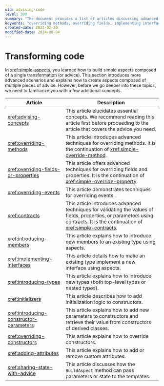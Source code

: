 ```yaml
---
uid: advising-code
level: 300
summary: "The document provides a list of articles discussing advanced techniques in transforming code, including overriding methods, fields, events, implementing interfaces, and using aspects."
keywords: "overriding methods, overriding fields, implementing interfaces, advanced techniques, aspects, transforming code, overriding events, introducing members, validating values, initialization logic"
created-date: 2023-02-20
modified-date: 2024-08-04
---
```


# Transforming code

In <xref:simple-aspects>, you learned how to build simple aspects composed of a single transformation (or advice). This section introduces more advanced scenarios and explains how to create aspects composed of multiple pieces of advice. However, before we go deeper into these topics, we need to familiarize you with a few additional concepts.

| Article | Description |
|----|----|
| <xref:advising-concepts> | This article elucidates essential concepts. We recommend reading this article first before proceeding to the article that covers the advice you need. |
| <xref:overriding-methods> | This article introduces advanced techniques for overriding methods. It is the continuation of <xref:simple-override-method>. |
| <xref:overriding-fields-or-properties> | This article offers advanced techniques for overriding fields and properties. It is the continuation of <xref:simple-override-property>. |
| <xref:overriding-events> | This article demonstrates techniques for overriding events. |
| <xref:contracts> | This article introduces advanced techniques for validating the values of fields, properties, or parameters using contracts. It is the continuation of <xref:simple-contracts>. |
| <xref:introducing-members> | This article explains how to introduce new members to an existing type using aspects. |
| <xref:implementing-interfaces> | This article details how to make an existing type implement a new interface using aspects. |
| <xref:introducing-types> | This article explains how to introduce new types (both top-level types or nested types). |
| <xref:initializers> | This article describes how to add initialization logic to constructors. |
| <xref:introducing-constructor-parameters> | This article explains how to add new parameters to constructors and retrieve their value from constructors of derived classes. |
| <xref:overriding-constructors> | This article explains how to override constructors. |
| <xref:adding-attributes> | This article explains how to add or remove custom attributes. |
| <xref:sharing-state-with-advice> | This article discusses how the `BuildAspect` method can pass parameters or state to the templates.


